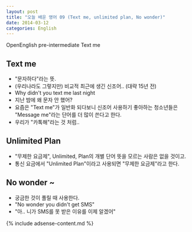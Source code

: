 ```yaml
---
layout: post
title: "오늘 배운 영어 09 (Text me, unlimited plan, No wonder)"
date: 2014-03-12
categories: English
---
```


OpenEnglish pre-intermediate Text me

## Text me
- "문자하다"라는 뜻.
- (우리나라도 그렇지만) 비교적 최근에 생긴 신조어.. (대략 15년 전)
- Why didn't you text me last night
 - 지난 밤에 왜 문자 안 했어?
- 요즘은 "Text me"가 일반화 되다보니 신조어 사용하기 좋아하는 청소년들은 "Message me"라는 단어를 더 많이 쓴다고 한다.
 - 우리가 "카톡해"라는 것 처럼..

## Unlimited Plan
- "무제한 요금제", Unlimited, Plan의 개별 단어 뜻을 모르는 사람은 없을 것이고.
- 통신 요금에서 "Unlimited Plan"이라고 사용되면 "무제한 요금제"라고 한다.

## No wonder ~
- 궁금한 것이 풀릴 때 사용한다.
- "No wonder you didn't get SMS"
 - "아.. 니가 SMS를 못 받은 이유를 이제 알겠어"

{% include adsense-content.md %}
